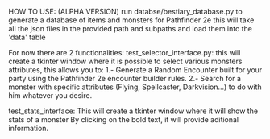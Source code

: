 HOW TO USE: (ALPHA VERSION)
run databse/bestiary_database.py to generate a database of items and monsters for Pathfinder 2e
this will take all the json files in the provided path and subpaths and load them into the 'data' table

For now there are 2 functionalities:
test_selector_interface.py:
this will create a tkinter window where it is possible to select various monsters attributes, this allows you to:
1.-  Generate a Random Encounter built for your party using the Pathfinder 2e encounter builder rules.
2.-  Search for a monster with specific attributes (Flying, Spellcaster, Darkvision...) to do with him whatever you desire.

test_stats_interface:
This will create a tkinter window where it will show the stats of a monster
By clicking on the bold text, it will provide aditional information.
